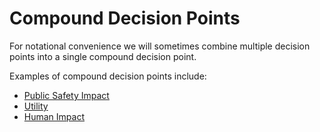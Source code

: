 # Compound Decision Points

For notational convenience we will sometimes combine multiple decision points into a single compound decision point.

Examples of compound decision points include:

- [Public Safety Impact](../public_safety_impact.md)
- [Utility](../utility.md)
- [Human Impact](../human_impact.md)

